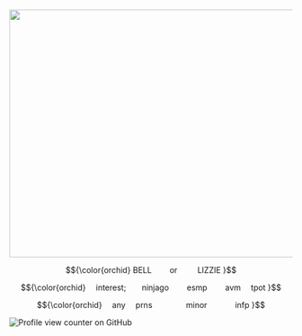 <p align="center">                 
 <img src="https://files.catbox.moe/y9lavm.png?ex=66530abe&is=6651b93e&hm=bd2406e1bc22ff5c7c9e7d652e80f5c7ed9a736ccb7c58cde0c1fe199f813193&" height=440 width=770">


<p align="center"
  
<p align="center"> $${\color{orchid}
  BELL    or    LIZZIE }$$
<p align="center"> $${\color{orchid}
  interest;  ninjago   esmp   avm  tpot }$$
<p align="center"> $${\color{orchid}
  any  prns     minor     infp }$$

  

![Profile view counter on GitHub](https://komarev.com/ghpvc/?username=oceanblessing)

<!--
**aroaceyinyang/aroaceyinyang** is a ✨ _special_ ✨ repository because its `README.md` (this file) appears on your GitHub profile.

Here are some ideas to get you started:

- 🔭 I’m currently working on ...
- 🌱 I’m currently learning ...
- 👯 I’m looking to collaborate on ...
- 🤔 I’m looking for help with ...
- 💬 Ask me about ...
- 📫 How to reach me: ...
- 😄 Pronouns: ...
- ⚡ Fun fact: ...
-->
